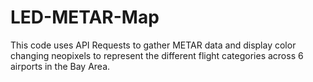 # LED-METAR-Map
This code uses API Requests to gather METAR data and display color changing neopixels to represent the different flight categories across 6 airports in the Bay Area. 
